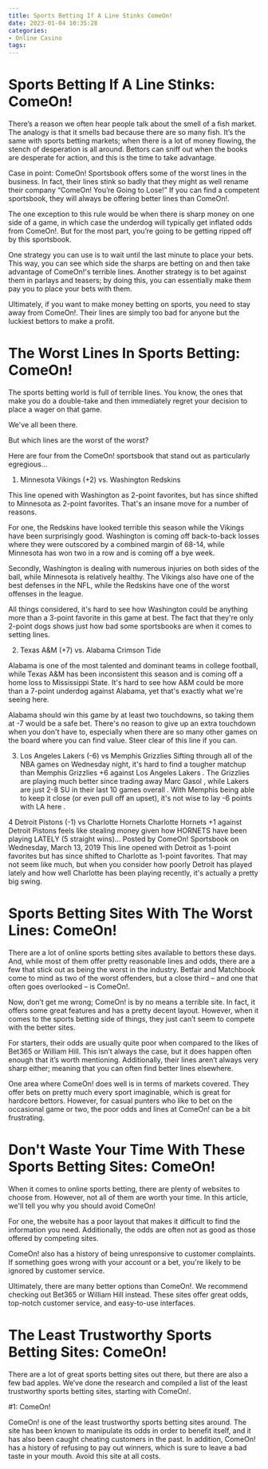```yaml
---
title: Sports Betting If A Line Stinks ComeOn!
date: 2023-01-04 10:35:28
categories:
- Online Casino
tags:
---
```



#  Sports Betting If A Line Stinks: ComeOn!

There’s a reason we often hear people talk about the smell of a fish market. The analogy is that it smells bad because there are so many fish. It’s the same with sports betting markets; when there is a lot of money flowing, the stench of desperation is all around. Bettors can sniff out when the books are desperate for action, and this is the time to take advantage.

Case in point: ComeOn! Sportsbook offers some of the worst lines in the business. In fact, their lines stink so badly that they might as well rename their company “ComeOn! You’re Going to Lose!” If you can find a competent sportsbook, they will always be offering better lines than ComeOn!.

The one exception to this rule would be when there is sharp money on one side of a game, in which case the underdog will typically get inflated odds from ComeOn!. But for the most part, you’re going to be getting ripped off by this sportsbook.

One strategy you can use is to wait until the last minute to place your bets. This way, you can see which side the sharps are betting on and then take advantage of ComeOn!'s terrible lines. Another strategy is to bet against them in parlays and teasers; by doing this, you can essentially make them pay you to place your bets with them.

Ultimately, if you want to make money betting on sports, you need to stay away from ComeOn!. Their lines are simply too bad for anyone but the luckiest bettors to make a profit.

#  The Worst Lines In Sports Betting: ComeOn!

The sports betting world is full of terrible lines. You know, the ones that make you do a double-take and then immediately regret your decision to place a wager on that game.

We've all been there.

But which lines are the worst of the worst?

Here are four from the ComeOn! sportsbook that stand out as particularly egregious...

1. Minnesota Vikings (+2) vs. Washington Redskins

This line opened with Washington as 2-point favorites, but has since shifted to Minnesota as 2-point favorites. That's an insane move for a number of reasons.

For one, the Redskins have looked terrible this season while the Vikings have been surprisingly good. Washington is coming off back-to-back losses where they were outscored by a combined margin of 68-14, while Minnesota has won two in a row and is coming off a bye week.

Secondly, Washington is dealing with numerous injuries on both sides of the ball, while Minnesota is relatively healthy. The Vikings also have one of the best defenses in the NFL, while the Redskins have one of the worst offenses in the league.

All things considered, it's hard to see how Washington could be anything more than a 3-point favorite in this game at best. The fact that they're only 2-point dogs shows just how bad some sportsbooks are when it comes to setting lines.

2. Texas A&M (+7) vs. Alabama Crimson Tide

Alabama is one of the most talented and dominant teams in college football, while Texas A&M has been inconsistent this season and is coming off a home loss to Mississippi State. It's hard to see how A&M could be more than a 7-point underdog against Alabama, yet that's exactly what we're seeing here.

Alabama should win this game by at least two touchdowns, so taking them at -7 would be a safe bet. There's no reason to give up an extra touchdown when you don't have to, especially when there are so many other games on the board where you can find value. Steer clear of this line if you can.

3. Los Angeles Lakers (-6) vs Memphis Grizzlies
Sifting through all of the NBA games on Wednesday night, it's hard to find a tougher matchup than Memphis Grizzlies +6 against Los Angeles Lakers . The Grizzlies are playing much better since trading away Marc Gasol , while Lakers are just 2-8 SU in their last 10 games overall . With Memphis being able to keep it close (or even pull off an upset), it's not wise to lay -6 points with LA here . 

 4 Detroit Pistons (-1) vs Charlotte Hornets Charlotte Hornets +1 against Detroit Pistons feels like stealing money given how HORNETS have been playing LATELY (5 straight wins)… Posted by ComeOn! Sportsbook on Wednesday, March 13, 2019 This line opened with Detroit as 1-point favorites but has since shifted to Charlotte as 1-point favorites. That may not seem like much, but when you consider how poorly Detroit has played lately and how well Charlotte has been playing recently, it's actually a pretty big swing. 

#  Sports Betting Sites With The Worst Lines: ComeOn!




There are a lot of online sports betting sites available to bettors these days. And, while most of them offer pretty reasonable lines and odds, there are a few that stick out as being the worst in the industry. Betfair and Matchbook come to mind as two of the worst offenders, but a close third – and one that often goes overlooked – is ComeOn!.

Now, don’t get me wrong; ComeOn! is by no means a terrible site. In fact, it offers some great features and has a pretty decent layout. However, when it comes to the sports betting side of things, they just can’t seem to compete with the better sites.

For starters, their odds are usually quite poor when compared to the likes of Bet365 or William Hill. This isn’t always the case, but it does happen often enough that it’s worth mentioning. Additionally, their lines aren’t always very sharp either; meaning that you can often find better lines elsewhere.

One area where ComeOn! does well is in terms of markets covered. They offer bets on pretty much every sport imaginable, which is great for hardcore bettors. However, for casual punters who like to bet on the occasional game or two, the poor odds and lines at ComeOn! can be a bit frustrating.

#  Don't Waste Your Time With These Sports Betting Sites: ComeOn!

When it comes to online sports betting, there are plenty of websites to choose from. However, not all of them are worth your time. In this article, we'll tell you why you should avoid ComeOn!

For one, the website has a poor layout that makes it difficult to find the information you need. Additionally, the odds are often not as good as those offered by competing sites.

ComeOn! also has a history of being unresponsive to customer complaints. If something goes wrong with your account or a bet, you're likely to be ignored by customer service.

Ultimately, there are many better options than ComeOn!. We recommend checking out Bet365 or William Hill instead. These sites offer great odds, top-notch customer service, and easy-to-use interfaces.

#  The Least Trustworthy Sports Betting Sites: ComeOn!

There are a lot of great sports betting sites out there, but there are also a few bad apples. We’ve done the research and compiled a list of the least trustworthy sports betting sites, starting with ComeOn!.

#1: ComeOn!

ComeOn! is one of the least trustworthy sports betting sites around. The site has been known to manipulate its odds in order to benefit itself, and it has also been caught cheating customers in the past. In addition, ComeOn! has a history of refusing to pay out winners, which is sure to leave a bad taste in your mouth. Avoid this site at all costs.
